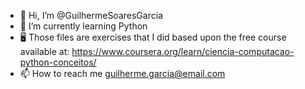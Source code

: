 - 👋 Hi, I’m @GuilhermeSoaresGarcia
- 🌱 I’m currently learning Python
- :desktop_computer: Those files are exercises that I did based upon the free course available at: https://www.coursera.org/learn/ciencia-computacao-python-conceitos/
- 📫 How to reach me guilherme.garcia@email.com
